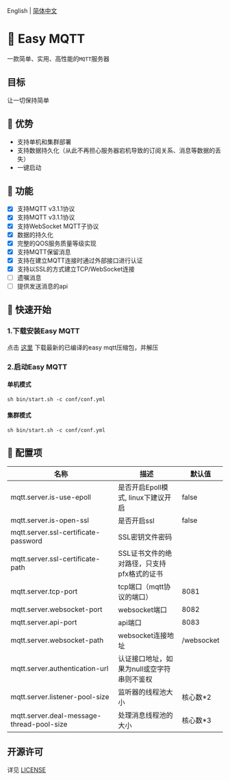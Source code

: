 English | [简体中文](./README-CN.md)

# 💎 Easy MQTT
一款简单、实用、高性能的`MQTT`服务器

## 目标
让一切保持简单

## 💪 优势
- 支持单机和集群部署
- 支持数据持久化（从此不再担心服务器宕机导致的订阅关系、消息等数据的丢失）
- 一键启动

## 🚩 功能
- [x] 支持MQTT v3.1.1协议
- [x] 支持MQTT v3.1.1协议
- [x] 支持WebSocket MQTT子协议
- [x] 数据的持久化
- [x] 完整的QOS服务质量等级实现
- [x] 支持MQTT保留消息
- [x] 支持在建立MQTT连接时通过外部接口进行认证
- [x] 支持以SSL的方式建立TCP/WebSocket连接
- [ ] 遗嘱消息
- [ ] 提供发送消息的api

## 🚀 快速开始
### 1.下载安装Easy MQTT
点击 [这里](https://github.com/EasyProgramming/easy-mqtt/releases) 下载最新的已编译的easy mqtt压缩包，并解压
### 2.启动Easy MQTT
#### 单机模式
```shell script
sh bin/start.sh -c conf/conf.yml
```
#### 集群模式
```shell script
sh bin/start.sh -c conf/conf.yml
```

## 🔧 配置项
| 名称                                       | 描述                                                                                     | 默认值                         |
| ----------------------------------------- | ---------------------------------------------------------------------------------------- | --------------------------- |
| mqtt.server.is-use-epoll                  | 是否开启Epoll模式, linux下建议开启                                                           | false                            |
| mqtt.server.is-open-ssl                   | 是否开启ssl                                                                               | false                         |
| mqtt.server.ssl-certificate-password      | SSL密钥文件密码                                                                             |                          |
| mqtt.server.ssl-certificate-path          | SSL证书文件的绝对路径，只支持pfx格式的证书                                                      |                          |
| mqtt.server.tcp-port                      | tcp端口（mqtt协议的端口）                                                                   | 8081                         |
| mqtt.server.websocket-port                | websocket端口                                                                            | 8082                         |
| mqtt.server.api-port                      | api端口                                                                                 |  8083                         |
| mqtt.server.websocket-path                | websocket连接地址                                                                         | /websocket                         |
| mqtt.server.authentication-url            | 认证接口地址，如果为null或空字符串则不鉴权                                                       |                          |
| mqtt.server.listener-pool-size                  | 监听器的线程池大小                                                                         | 核心数*2                         |
| mqtt.server.deal-message-thread-pool-size       | 处理消息线程池的大小                                                                              |  核心数*3                         |

## 开源许可
详见 [LICENSE](./LICENSE)